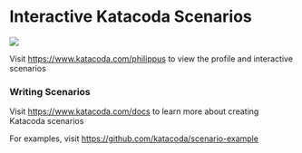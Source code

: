 # Interactive Katacoda Scenarios

[![](http://shields.katacoda.com/katacoda/philippus/count.svg)](https://www.katacoda.com/philippus "Get your profile on Katacoda.com")

Visit https://www.katacoda.com/philippus to view the profile and interactive scenarios

### Writing Scenarios
Visit https://www.katacoda.com/docs to learn more about creating Katacoda scenarios

For examples, visit https://github.com/katacoda/scenario-example

